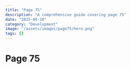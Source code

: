 ```yaml
---
title: "Page 75"
description: "A comprehensive guide covering page 75"
date: "2025-09-20"
category: "Development"
image: "/assets/images/page75/hero.png"
tags: []
---
```


# Page 75


